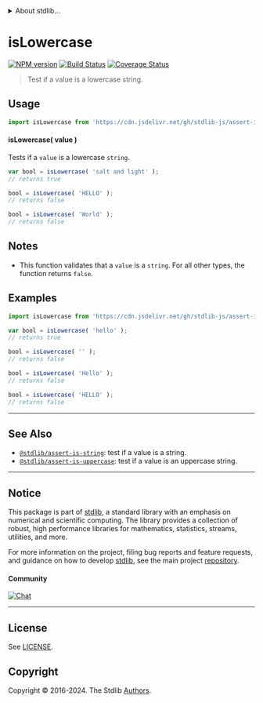 <!--

@license Apache-2.0

Copyright (c) 2018 The Stdlib Authors.

Licensed under the Apache License, Version 2.0 (the "License");
you may not use this file except in compliance with the License.
You may obtain a copy of the License at

   http://www.apache.org/licenses/LICENSE-2.0

Unless required by applicable law or agreed to in writing, software
distributed under the License is distributed on an "AS IS" BASIS,
WITHOUT WARRANTIES OR CONDITIONS OF ANY KIND, either express or implied.
See the License for the specific language governing permissions and
limitations under the License.

-->


<details>
  <summary>
    About stdlib...
  </summary>
  <p>We believe in a future in which the web is a preferred environment for numerical computation. To help realize this future, we've built stdlib. stdlib is a standard library, with an emphasis on numerical and scientific computation, written in JavaScript (and C) for execution in browsers and in Node.js.</p>
  <p>The library is fully decomposable, being architected in such a way that you can swap out and mix and match APIs and functionality to cater to your exact preferences and use cases.</p>
  <p>When you use stdlib, you can be absolutely certain that you are using the most thorough, rigorous, well-written, studied, documented, tested, measured, and high-quality code out there.</p>
  <p>To join us in bringing numerical computing to the web, get started by checking us out on <a href="https://github.com/stdlib-js/stdlib">GitHub</a>, and please consider <a href="https://opencollective.com/stdlib">financially supporting stdlib</a>. We greatly appreciate your continued support!</p>
</details>

# isLowercase

[![NPM version][npm-image]][npm-url] [![Build Status][test-image]][test-url] [![Coverage Status][coverage-image]][coverage-url] <!-- [![dependencies][dependencies-image]][dependencies-url] -->

> Test if a value is a lowercase string.



<section class="usage">

## Usage

```javascript
import isLowercase from 'https://cdn.jsdelivr.net/gh/stdlib-js/assert-is-lowercase@v0.2.1-deno/mod.js';
```

#### isLowercase( value )

Tests if a `value` is a lowercase `string`.

```javascript
var bool = isLowercase( 'salt and light' );
// returns true

bool = isLowercase( 'HELLO' );
// returns false

bool = isLowercase( 'World' );
// returns false
```

</section>

<!-- /.usage -->

<section class="notes">

## Notes

-   This function validates that a `value` is a `string`. For all other types, the function returns `false`.

</section>

<!-- /.notes -->

<section class="examples">

## Examples

<!-- eslint no-undef: "error" -->

```javascript
import isLowercase from 'https://cdn.jsdelivr.net/gh/stdlib-js/assert-is-lowercase@v0.2.1-deno/mod.js';

var bool = isLowercase( 'hello' );
// returns true

bool = isLowercase( '' );
// returns false

bool = isLowercase( 'Hello' );
// returns false

bool = isLowercase( 'HELLO' );
// returns false
```

</section>

<!-- /.examples -->



<!-- Section for related `stdlib` packages. Do not manually edit this section, as it is automatically populated. -->

<section class="related">

* * *

## See Also

-   <span class="package-name">[`@stdlib/assert-is-string`][@stdlib/assert/is-string]</span><span class="delimiter">: </span><span class="description">test if a value is a string.</span>
-   <span class="package-name">[`@stdlib/assert-is-uppercase`][@stdlib/assert/is-uppercase]</span><span class="delimiter">: </span><span class="description">test if a value is an uppercase string.</span>

</section>

<!-- /.related -->

<!-- Section for all links. Make sure to keep an empty line after the `section` element and another before the `/section` close. -->


<section class="main-repo" >

* * *

## Notice

This package is part of [stdlib][stdlib], a standard library with an emphasis on numerical and scientific computing. The library provides a collection of robust, high performance libraries for mathematics, statistics, streams, utilities, and more.

For more information on the project, filing bug reports and feature requests, and guidance on how to develop [stdlib][stdlib], see the main project [repository][stdlib].

#### Community

[![Chat][chat-image]][chat-url]

---

## License

See [LICENSE][stdlib-license].


## Copyright

Copyright &copy; 2016-2024. The Stdlib [Authors][stdlib-authors].

</section>

<!-- /.stdlib -->

<!-- Section for all links. Make sure to keep an empty line after the `section` element and another before the `/section` close. -->

<section class="links">

[npm-image]: http://img.shields.io/npm/v/@stdlib/assert-is-lowercase.svg
[npm-url]: https://npmjs.org/package/@stdlib/assert-is-lowercase

[test-image]: https://github.com/stdlib-js/assert-is-lowercase/actions/workflows/test.yml/badge.svg?branch=v0.2.1
[test-url]: https://github.com/stdlib-js/assert-is-lowercase/actions/workflows/test.yml?query=branch:v0.2.1

[coverage-image]: https://img.shields.io/codecov/c/github/stdlib-js/assert-is-lowercase/main.svg
[coverage-url]: https://codecov.io/github/stdlib-js/assert-is-lowercase?branch=main

<!--

[dependencies-image]: https://img.shields.io/david/stdlib-js/assert-is-lowercase.svg
[dependencies-url]: https://david-dm.org/stdlib-js/assert-is-lowercase/main

-->

[chat-image]: https://img.shields.io/gitter/room/stdlib-js/stdlib.svg
[chat-url]: https://app.gitter.im/#/room/#stdlib-js_stdlib:gitter.im

[stdlib]: https://github.com/stdlib-js/stdlib

[stdlib-authors]: https://github.com/stdlib-js/stdlib/graphs/contributors

[cli-section]: https://github.com/stdlib-js/assert-is-lowercase#cli
[cli-url]: https://github.com/stdlib-js/assert-is-lowercase/tree/cli
[@stdlib/assert-is-lowercase]: https://github.com/stdlib-js/assert-is-lowercase/tree/main

[umd]: https://github.com/umdjs/umd
[es-module]: https://developer.mozilla.org/en-US/docs/Web/JavaScript/Guide/Modules

[deno-url]: https://github.com/stdlib-js/assert-is-lowercase/tree/deno
[deno-readme]: https://github.com/stdlib-js/assert-is-lowercase/blob/deno/README.md
[umd-url]: https://github.com/stdlib-js/assert-is-lowercase/tree/umd
[umd-readme]: https://github.com/stdlib-js/assert-is-lowercase/blob/umd/README.md
[esm-url]: https://github.com/stdlib-js/assert-is-lowercase/tree/esm
[esm-readme]: https://github.com/stdlib-js/assert-is-lowercase/blob/esm/README.md
[branches-url]: https://github.com/stdlib-js/assert-is-lowercase/blob/main/branches.md

[stdlib-license]: https://raw.githubusercontent.com/stdlib-js/assert-is-lowercase/main/LICENSE

[standard-streams]: https://en.wikipedia.org/wiki/Standard_streams

[mdn-regexp]: https://developer.mozilla.org/en-US/docs/Web/JavaScript/Guide/Regular_Expressions

<!-- <related-links> -->

[@stdlib/assert/is-string]: https://github.com/stdlib-js/assert-is-string/tree/deno

[@stdlib/assert/is-uppercase]: https://github.com/stdlib-js/assert-is-uppercase/tree/deno

<!-- </related-links> -->

</section>

<!-- /.links -->
